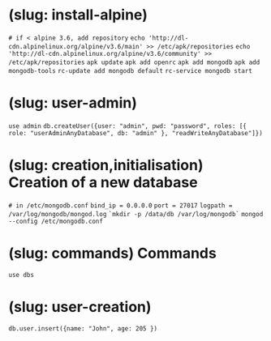 # (slug: install-alpine)

`# if < alpine 3.6, add repository`
`echo 'http://dl-cdn.alpinelinux.org/alpine/v3.6/main' >> /etc/apk/repositories`
`echo 'http://dl-cdn.alpinelinux.org/alpine/v3.6/community' >> /etc/apk/repositories`
`apk update`
`apk add openrc`
`apk add mongodb`
`apk add mongodb-tools`
`rc-update add mongodb default`
`rc-service mongodb start`

# (slug: user-admin)

`use admin`
`db.createUser({user: "admin", pwd: "password", roles: [{ role: "userAdminAnyDatabase", db: "admin" }, "readWriteAnyDatabase"]})`


# (slug: creation,initialisation) Creation of a new database

`# in /etc/mongodb.conf`
`bind_ip = 0.0.0.0`
`port = 27017`
`logpath = /var/log/mongodb/mongod.log`
``
`mkdir -p /data/db /var/log/mongodb`
``
`mongod --config /etc/mongodb.conf`

# (slug: commands) Commands

`use dbs`

# (slug: user-creation)

`db.user.insert({name: "John", age: 205 })`
